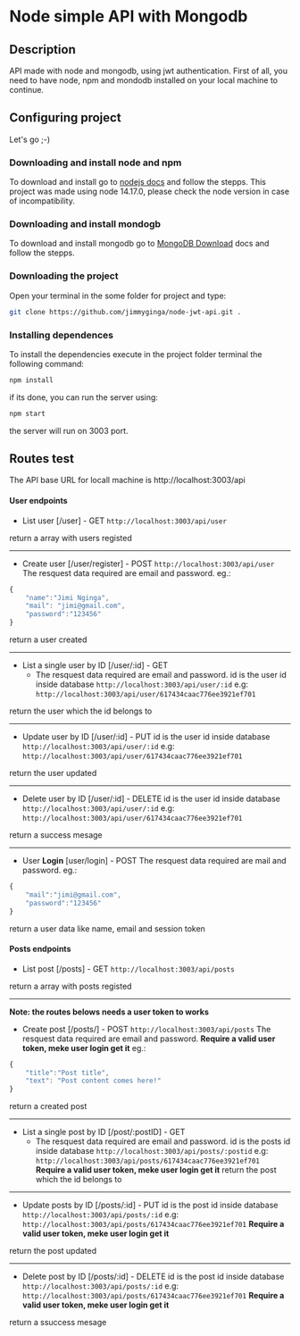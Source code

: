 # Node simple API with Mongodb

## Description
API made with node and mongodb, using jwt authentication.
First of all, you need to have node, npm and mondodb installed on your local machine to continue.

## Configuring project
Let's go ;-)

### Downloading and install node and npm
To download and install go to [nodejs docs](https://nodejs.org/en/download/`) and follow the stepps.
This project was made using node 14.17.0, please check the node version in case of incompatibility.
### Downloading and install mondogb
To download and install mongodb go to [MongoDB Download](https://www.mongodb.com/try/download/community`) docs and follow the stepps.

### Downloading the project
Open your terminal in the some folder for project and type:
~~~bash
git clone https://github.com/jimmyginga/node-jwt-api.git .
~~~

### Installing dependences
To install the dependencies execute in the project folder terminal the following command:
~~~bash
npm install
~~~

if its done, you can run the server using:
~~~bash
npm start
~~~
the server will run on 3003 port.

## Routes test 
The API base URL for locall machine is http://localhost:3003/api

#### User endpoints

*  List user [/user] - GET
``http://localhost:3003/api/user``

return a array with users registed
___

* Create user [/user/register] - POST
``http://localhost:3003/api/user``
The resquest data required are email and password.
eg.: 
~~~js
{
	"name":"Jimi Nginga",
	"mail": "jimi@gmail.com",
	"password":"123456"
}
~~~
return a user created
___
* List a single user by ID [/user/:id] - GET
    * The resquest data required are email and password.
id is the user id inside database
``http://localhost:3003/api/user/:id``
e.g: ``http://localhost:3003/api/user/617434caac776ee3921ef701``

return the user which the id belongs to
___
* Update user by ID [/user/:id] - PUT
id is the user id inside database
``http://localhost:3003/api/user/:id``
e.g: ``http://localhost:3003/api/user/617434caac776ee3921ef701``

return the user updated
___
* Delete user by ID [/user/:id] - DELETE
id is the user id inside database
``http://localhost:3003/api/user/:id``
e.g: ``http://localhost:3003/api/user/617434caac776ee3921ef701``

return a success mesage
___
* User **Login** [user/login] - POST
The resquest data required are mail and password.
eg.: 
~~~js
{
	"mail":"jimi@gmail.com",
	"password":"123456"
}
~~~
return a user data like name, email and session token


#### Posts endpoints

*  List post [/posts] - GET
``http://localhost:3003/api/posts``

return a array with posts registed
___

**Note: the routes belows needs a user token to works**
* Create post [/posts/] - POST
``http://localhost:3003/api/posts``
The resquest data required are email and password.
**Require a valid user token, meke user login get it**
eg.: 
~~~js
{
    "title":"Post title",
    "text": "Post content comes here!"
}
~~~
return a created post
___
*  List a single post by ID [/post/:postID] - GET
    * The resquest data required are email and password.
id is the posts id inside database
``http://localhost:3003/api/posts/:postid``
e.g: ``http://localhost:3003/api/posts/617434caac776ee3921ef701``
**Require a valid user token, meke user login get it**
return the post which the id belongs to
___
* Update posts by ID [/posts/:id] - PUT
id is the post id inside database
``http://localhost:3003/api/posts/:id``
e.g: ``http://localhost:3003/api/posts/617434caac776ee3921ef701``
**Require a valid user token, meke user login get it**
 
 return the post updated
___
* Delete post by ID [/posts/:id] - DELETE
id is the post id inside database
``http://localhost:3003/api/posts/:id``
e.g: ``http://localhost:3003/api/posts/617434caac776ee3921ef701``
**Require a valid user token, meke user login get it**

return a ssuccess mesage

